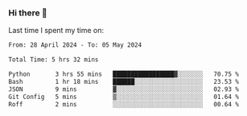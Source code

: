 ### Hi there 👋

<!--
**Grav1tum/Grav1tum** is a ✨ _special_ ✨ repository because its `README.md` (this file) appears on your GitHub profile.

Here are some ideas to get you started:

- 🔭 I’m currently working on ...
- 🌱 I’m currently learning ...
- 👯 I’m looking to collaborate on ...
- 🤔 I’m looking for help with ...
- 💬 Ask me about ...
- 📫 How to reach me: ...
- 😄 Pronouns: ...
- ⚡ Fun fact: ...
-->
Last time I spent my time on:
<!--START_SECTION:waka-->

```txt
From: 28 April 2024 - To: 05 May 2024

Total Time: 5 hrs 32 mins

Python       3 hrs 55 mins   █████████████████▓░░░░░░░   70.75 %
Bash         1 hr 18 mins    ██████░░░░░░░░░░░░░░░░░░░   23.53 %
JSON         9 mins          ▓░░░░░░░░░░░░░░░░░░░░░░░░   02.93 %
Git Config   5 mins          ▒░░░░░░░░░░░░░░░░░░░░░░░░   01.64 %
Roff         2 mins          ░░░░░░░░░░░░░░░░░░░░░░░░░   00.64 %
```

<!--END_SECTION:waka-->
